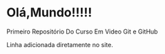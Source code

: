 # Olá,Mundo!!!!!
 Primeiro Repositório Do Curso Em Video Git e GitHub
 
 Linha adicionada diretamente no site.

